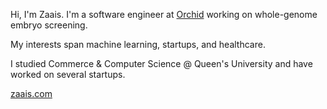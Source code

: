 
Hi, I'm Zaais. I'm a software engineer at [Orchid](https://www.orchidhealth.com/) working on whole-genome embryo screening.

My interests span machine learning, startups, and healthcare.

I studied Commerce & Computer Science @ Queen's University and have worked on several startups.

[zaais.com](https://www.zaais.com/)
